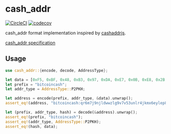 # cash_addr
[![CircleCI](https://circleci.com/gh/haryu703/rust-cash-addr/tree/master.svg?style=svg)](https://circleci.com/gh/haryu703/rust-cash-addr/tree/master)
[![codecov](https://codecov.io/gh/haryu703/rust-cash-addr/branch/master/graph/badge.svg)](https://codecov.io/gh/haryu703/rust-cash-addr)

cash_addr format implementation inspired by [cashaddrjs](https://github.com/bitcoincashjs/cashaddrjs).  

[cash_addr specification](https://github.com/bitcoincashorg/bitcoincash.org/blob/master/spec/cashaddr.md)

## Usage
```rust
use cash_addr::{encode, decode, AddressType};

let data = [0xF5, 0xBF, 0x48, 0xB3, 0x97, 0xDA, 0xE7, 0x0B, 0xE8, 0x2B, 0x3C, 0xCA, 0x47, 0x93, 0xF8, 0xEB, 0x2B, 0x6C, 0xDA, 0xC9];
let prefix = "bitcoincash";
let addr_type = AddressType::P2PKH;

let address = encode(prefix, addr_type, &data).unwrap();
assert_eq!(address, "bitcoincash:qr6m7j9njldwwzlg9v7v53unlr4jkmx6eylep8ekg2");

let (prefix, addr_type, hash) = decode(&address).unwrap();
assert_eq!(prefix, "bitcoincash");
assert_eq!(addr_type, AddressType::P2PKH);
assert_eq!(hash, data);
```
